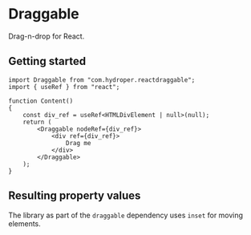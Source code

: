 # Draggable

Drag-n-drop for React.

## Getting started

```tsx
import Draggable from "com.hydroper.reactdraggable";
import { useRef } from "react";

function Content()
{
    const div_ref = useRef<HTMLDivElement | null>(null);
    return (
        <Draggable nodeRef={div_ref}>
            <div ref={div_ref}>
                Drag me
            </div>
        </Draggable>
    );
}
```

## Resulting property values

The library as part of the `draggable` dependency uses `inset` for moving elements.